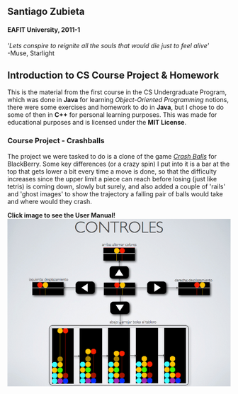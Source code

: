 ## Santiago Zubieta
#### EAFIT University, 2011-1

*'Lets conspire to reignite all the souls that would die just to feel alive'*  
-Muse, Starlight

## Introduction to CS Course Project & Homework
This is the material from the first course in the CS Undergraduate Program, which was done in **Java** for learning *Object-Oriented Programming* notions, there were some exercises and homework to do in **Java**, but I chose to do some of then in **C++** for personal learning purposes. This was made for educational purposes and is licensed under the **MIT License**.


### Course Project - Crashballs
The project we were tasked to do is a clone of the game *[Crash Balls](http://www.blackberryrc.com/uploads/allimg/110501/1-1105012334130-L.jpg)* for BlackBerry. Some key differences (or a crazy spin) I put into it is a bar at the top that gets lower a bit every time a move is done, so that the difficulty increases since the upper limit a piece can reach before losing (just like tetris) is coming down, slowly but surely, and also added a couple of 'rails' and 'ghost images' to show the trajectory a falling pair of balls would take and where would they crash.

**Click image to see the User Manual!**
[![](https://github.com/Zubieta/Introduction_To_CS/blob/master/Final_Project/Screenshots/Screen_Manual.png?raw=true)](https://github.com/Zubieta/Introduction_To_CS/blob/master/Final_Project/User_Manual.pdf)